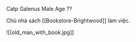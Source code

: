 Catp Galenus
Male
Age ?? 

Chủ nhà sách [[Bookstore-Brightwood]] làm việc.

![[old_man_with_book.jpg]]

